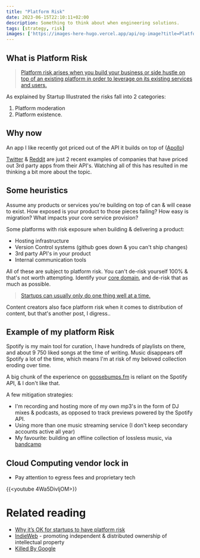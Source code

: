 ```yaml
---
title: "Platform Risk"
date: 2023-06-15T22:10:11+02:00
description: Something to think about when engineering solutions.
tags: [strategy, risk]
images: ['https://images-here-hugo.vercel.app/api/og-image?title=Platform%20Risk']
---
```


## What is Platform Risk
> [Platform risk arises when you build your business or side hustle on top of an existing platform in order to leverage on its existing services and users.](https://www.startupillustrated.com/Archive/Platform-Risk)

As explained by Startup Illustrated the risks fall into 2 categories:
1. Platform moderation
2. Platform existence.

## Why now
An app I like recently got priced out of the API it builds on top of ([Apollo](https://apolloapp.io/))

[Twitter](https://www.wired.co.uk/article/twitter-data-api-prices-out-nearly-everyone) & [Reddit](https://arstechnica.com/gadgets/2023/06/reddits-new-api-pricing-will-kill-off-apollo-on-june-30/) are just 2 recent examples of companies that have priced out 3rd party apps from their API's. Watching all of this has resulted in me thinking a bit more about the topic.

## Some heuristics
Assume any products or services you're building on top of can & will cease to exist. How exposed is your product to those pieces failing? How easy is migration? What impacts your core service provision?

Some platforms with risk exposure when building & delivering a product:
- Hosting infrastructure
- Version Control systems (github goes down & you can't ship changes)
- 3rd party API's in your product
- Internal communication tools

All of these are subject to platform risk. You can't de-risk yourself 100% & that's not worth attempting. Identify your [core domain](https://levelup.gitconnected.com/domain-and-core-domain-in-ddd-c49733fa8c74), and de-risk that as much as possible.

> [Startups can usually only do one thing well at a time.](https://medium.com/lightspeed-venture-partners/startups-can-only-do-one-thing-well-at-a-time-f2a4228f2323)

Content creators also face platform risk when it comes to distribution of content, but that's another post, I digress..

## Example of my platform Risk
Spotify is my main tool for curation, I have hundreds of playlists on there, and about 9 750 liked songs at the time of writing.
Music disappears off Spotify a lot of the time, which means I'm at risk of my beloved collection eroding over time.

A big chunk of the experience on [goosebumps.fm](https://goosebumps.fm) is reliant on the Spotify API, & I don't like that.

A few mitigation strategies:
- I'm recording and hosting more of my own mp3's in the form of DJ mixes & podcasts, as opposed to track previews powered by the Spotify API.
- Using more than one music streaming service (I don't keep secondary accounts active all year)
- My favourite: building an offline collection of lossless music, via [bandcamp](https://bandcamp.com)

## Cloud Computing vendor lock in
- Pay attention to egress fees and proprietary tech

{{<youtube 4Wa5DivljOM>}}

# Related reading
- [Why it’s OK for startups to have platform risk](https://medium.com/lightspeed-venture-partners/why-its-ok-for-startups-to-have-platform-risk-a3d70866cf13)
- [IndieWeb](https://indieweb.org/) - promoting independent & distributed ownership of intellectual property
- [Killed By Google](https://killedbygoogle.com/)
